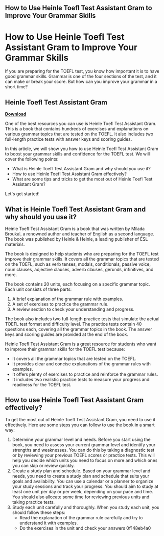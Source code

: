 ## How to Use Heinle Toefl Test Assistant Gram to Improve Your Grammar Skills

  
# How to Use Heinle Toefl Test Assistant Gram to Improve Your Grammar Skills
 
If you are preparing for the TOEFL test, you know how important it is to have good grammar skills. Grammar is one of the four sections of the test, and it can make or break your score. But how can you improve your grammar in a short time?
 
## Heinle Toefl Test Assistant Gram


[**Download**](https://www.google.com/url?q=https%3A%2F%2Fbytlly.com%2F2tKyLM&sa=D&sntz=1&usg=AOvVaw0s9EJyeEKdPGp6zEVz58cS)

 
One of the best resources you can use is Heinle Toefl Test Assistant Gram. This is a book that contains hundreds of exercises and explanations on various grammar topics that are tested on the TOEFL. It also includes two full-length practice tests with answer keys and scoring guides.
 
In this article, we will show you how to use Heinle Toefl Test Assistant Gram to boost your grammar skills and confidence for the TOEFL test. We will cover the following points:
 
- What is Heinle Toefl Test Assistant Gram and why should you use it?
- How to use Heinle Toefl Test Assistant Gram effectively?
- What are some tips and tricks to get the most out of Heinle Toefl Test Assistant Gram?

Let's get started!
 
## What is Heinle Toefl Test Assistant Gram and why should you use it?
 
Heinle Toefl Test Assistant Gram is a book that was written by Milada Broukal, a renowned author and teacher of English as a second language. The book was published by Heinle & Heinle, a leading publisher of ESL materials.
 
The book is designed to help students who are preparing for the TOEFL test improve their grammar skills. It covers all the grammar topics that are tested on the TOEFL, such as verb tenses, modals, conditionals, passive voice, noun clauses, adjective clauses, adverb clauses, gerunds, infinitives, and more.
 
The book contains 20 units, each focusing on a specific grammar topic. Each unit consists of three parts:

1. A brief explanation of the grammar rule with examples.
2. A set of exercises to practice the grammar rule.
3. A review section to check your understanding and progress.

The book also includes two full-length practice tests that simulate the actual TOEFL test format and difficulty level. The practice tests contain 40 questions each, covering all the grammar topics in the book. The answer keys and scoring guides are provided at the end of the book.
 
Heinle Toefl Test Assistant Gram is a great resource for students who want to improve their grammar skills for the TOEFL test because:

- It covers all the grammar topics that are tested on the TOEFL.
- It provides clear and concise explanations of the grammar rules with examples.
- It offers plenty of exercises to practice and reinforce the grammar rules.
- It includes two realistic practice tests to measure your progress and readiness for the TOEFL test.

## How to use Heinle Toefl Test Assistant Gram effectively?
 
To get the most out of Heinle Toefl Test Assistant Gram, you need to use it effectively. Here are some steps you can follow to use the book in a smart way:

1. Determine your grammar level and needs. Before you start using the book, you need to assess your current grammar level and identify your strengths and weaknesses. You can do this by taking a diagnostic test or by reviewing your previous TOEFL scores or practice tests. This will help you decide which units you need to focus on more and which ones you can skip or review quickly.
2. Create a study plan and schedule. Based on your grammar level and needs, you need to create a study plan and schedule that suits your goals and availability. You can use a calendar or a planner to organize your study sessions and track your progress. You should aim to study at least one unit per day or per week, depending on your pace and time. You should also allocate some time for reviewing previous units and taking practice tests.
3. Study each unit carefully and thoroughly. When you study each unit, you should follow these steps:
    - Read the explanation of the grammar rule carefully and try to understand it with examples.
    - Do the exercises in the unit and check your answers 0f148eb4a0
